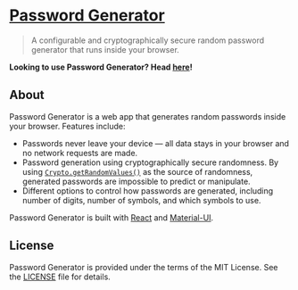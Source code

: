 # [Password Generator](https://passwordgenerator.website)
> A configurable and cryptographically secure random password generator that
  runs inside your browser.

__Looking to use Password Generator? Head
[here](https://passwordgenerator.website)!__

## About
Password Generator is a web app that generates random passwords inside your
browser. Features include:
* Passwords never leave your device — all data stays in your browser and no
  network requests are made.
* Password generation using cryptographically secure randomness. By using
  [`Crypto.getRandomValues()`](https://developer.mozilla.org/en-US/docs/Web/API/Crypto/getRandomValues)
  as the source of randomness, generated passwords are impossible to predict or
  manipulate.
* Different options to control how passwords are generated, including number of
  digits, number of symbols, and which symbols to use.

Password Generator is built with [React](https://reactjs.org/) and
[Material-UI](https://material-ui.com/).

## License
Password Generator is provided under the terms of the MIT License. See the
[LICENSE](LICENSE) file for details.
